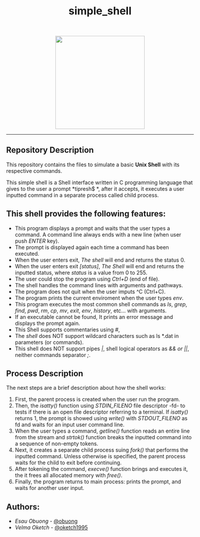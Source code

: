 <h1 align ="center">simple_shell</h1><br>
<p align="center">
  <img width="240" height="250" src="https://upload.wikimedia.org/wikipedia/commons/thumb/3/35/Tux.svg/1200px-Tux.svg.png">
</p>

------------



## Repository Description

This repository contains the files to simulate a basic **Unix Shell** with its respective commands.

This simple shell is a Shell interface written in C programming language that gives to the user a prompt *tipresh$ *, after it accepts, it executes a user inputted command in a separate process called child process.



## This shell provides the following features:

* This program displays a prompt and waits that the user types a command. A command line always ends with a new line (when user push *ENTER* key).
* The prompt is displayed again each time a command has been executed.
* When the user enters exit, *The shell* will end and returns the status 0.
* When the user enters exit *[status]*, *The Shell* will end and returns the inputted status, where *status* is a value from 0 to 255. 
* The user could stop the program using *Ctrl+D* (end of file).
* The shell handles the command lines with arguments and pathways.
* The program does not quit when the user imputs ^C (Ctrl+C).
* The program prints the current enviroment when the user types *env*.
* This program executes the most common shell commands as *ls*, *grep*, *find*, *pwd*, *rm*, *cp*, *mv*, *exit*, *env*, *history*, etc... with arguments.
* If an executable cannot be found, It prints an error message and displays the prompt again.
* This Shell supports commentaries using *#*, 
* The *shell* does NOT support wildcard characters such as ls \*.dat in parameters (or commands).
* This shell does NOT support pipes *|*, shell logical operators as *&& or ||*, neither commands separator *;*.



## Process Description

The next steps are a brief description about how the shell works:

1. First, the parent process is created when the user run the program.
2. Then, the *isatty()* function using *STDIN_FILENO* file descriptor -fd- to tests if there is an open file descriptor referring to a terminal. If *isatty()* returns 1, the prompt is showed using *write()* with *STDOUT_FILENO* as fd and waits for an input user command line.
3. When the user types a command, *getline()* function reads an entire line from the stream and *strtok()* function breaks the inputted command into a sequence of non-empty tokens.
4. Next, it creates a separate child process suing *fork()* that performs the inputted command. Unless otherwise is specified, the parent process waits for the child to exit before continuing.
5. After tokening the command, *execve()* function brings and executes it, the it frees all allocated memory with *free()*.
6. Finally, the program returns to main process: prints the prompt, and waits for another user input.

## Authors:

- *Esau Obuong* - [@obuong](https://github.com/obuong) 
- *Velma Oketch*  - [@oketch1995](https://github.com/Oketch1995)


